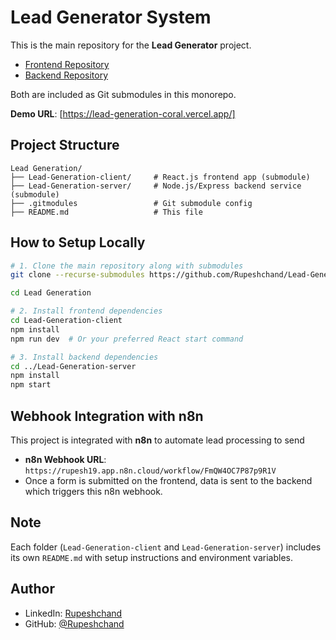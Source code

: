 # Lead Generator System

This is the main repository for the **Lead Generator** project.

- [Frontend Repository](https://github.com/Rupeshchand/Lead-Generation-client) 
- [Backend Repository](https://github.com/Rupeshchand/Lead-Generation-server)

Both are included as Git submodules in this monorepo.

**Demo URL**: [https://lead-generation-coral.vercel.app/]

## Project Structure

```plaintext
Lead Generation/
├── Lead-Generation-client/     # React.js frontend app (submodule)
├── Lead-Generation-server/     # Node.js/Express backend service (submodule)
├── .gitmodules                 # Git submodule config
├── README.md                   # This file
```
## How to Setup Locally

```bash
# 1. Clone the main repository along with submodules
git clone --recurse-submodules https://github.com/Rupeshchand/Lead-Generation-System.git

cd Lead Generation

# 2. Install frontend dependencies
cd Lead-Generation-client
npm install
npm run dev  # Or your preferred React start command

# 3. Install backend dependencies
cd ../Lead-Generation-server
npm install
npm start  
```

## Webhook Integration with n8n

This project is integrated with **n8n** to automate lead processing to send 

- **n8n Webhook URL**: `https://rupesh19.app.n8n.cloud/workflow/FmQW4OC7P87p9R1V`
-  Once a form is submitted on the frontend, data is sent to the backend which triggers this n8n webhook.

## Note

Each folder (`Lead-Generation-client` and `Lead-Generation-server`) includes its own `README.md` with setup instructions and environment variables.

## Author

- LinkedIn: [Rupeshchand](https://www.linkedin.com/in/rupesh-chand-96223a190)
- GitHub: [@Rupeshchand](https://github.com/Rupeshchand)

